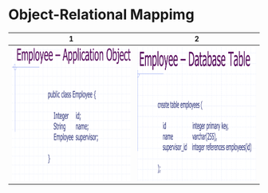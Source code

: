 <h1>Object-Relational Mappimg </h1>

| 1  | 2 |
| ------------- | ------------- |
|<img src="Images/m2.1-jpa.png" alt="alt text" width="400" height="270">|<img src="Images/m2.2-jpa.png" alt="alt text" width="400" height="270">
